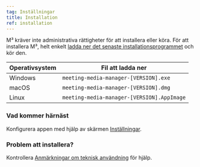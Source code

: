 ```yaml
---
tag: Inställningar
title: Installation
ref: installation
---
```


M³ kräver inte administrativa rättigheter för att installera eller köra. För att installera M³, helt enkelt [ladda ner det senaste installationsprogrammet]({{site.github}}/releases/latest) och kör den.

| Operativsystem | Fil att ladda ner                                      |
| -------------- | ------------------------------------------------------ |
| Windows        | `meeting-media-manager-[VERSION].exe`           |
| macOS          | `meeting-media-manager-[VERSION].dmg` |
| Linux          | `meeting-media-manager-[VERSION].AppImage`      |

### Vad kommer härnäst

Konfigurera appen med hjälp av skärmen [Inställningar]({{page.lang}}/#configuration).

### Problem att installera?

Kontrollera [Anmärkningar om teknisk användning]({{page.lang}}/#usage-notes) för hjälp.
